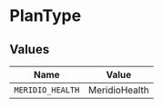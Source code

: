 # PlanType


## Values

| Name             | Value            |
| ---------------- | ---------------- |
| `MERIDIO_HEALTH` | MeridioHealth    |